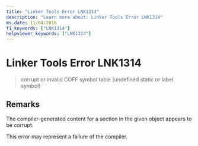 ```yaml
---
title: "Linker Tools Error LNK1314"
description: "Learn more about: Linker Tools Error LNK1314"
ms.date: 11/04/2016
f1_keywords: ["LNK1314"]
helpviewer_keywords: ["LNK1314"]
---
```

# Linker Tools Error LNK1314

> corrupt or invalid COFF symbol table (undefined static or label symbol)

## Remarks

The compiler-generated content for a section in the given object appears to be corrupt.

This error may represent a failure of the compiler.
